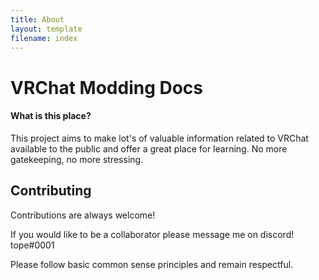 ```yaml
---
title: About
layout: template
filename: index
--- 
```


# VRChat Modding Docs


#### What is this place?
This project aims to make lot's of valuable information related to VRChat available to the public and offer a great place for learning. No more gatekeeping, no more stressing.


## Contributing

Contributions are always welcome!

If you would like to be a collaborator please message me on discord! tope#0001

Please follow basic common sense principles and remain respectful.
